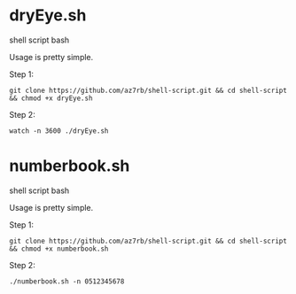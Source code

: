 # dryEye.sh
shell script bash

Usage is pretty simple.

Step 1:
```
git clone https://github.com/az7rb/shell-script.git && cd shell-script && chmod +x dryEye.sh
```
Step 2:
```
watch -n 3600 ./dryEye.sh
```

# numberbook.sh
shell script bash

Usage is pretty simple.

Step 1:
```
git clone https://github.com/az7rb/shell-script.git && cd shell-script && chmod +x numberbook.sh
```
Step 2:
```
./numberbook.sh -n 0512345678
```
